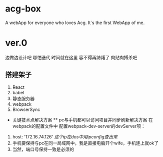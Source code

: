 # acg-box
A webApp for everyone who loves Acg. It`s the first WebApp of me. 

# ver.0
边做边设计吧 哪怕迭代 时间就在这里 容不得再踌躇了 肉贴肉搏杀吧
## 搭建架子
1. React
2. babel
3. 静态服务器
4. webpack
5. BrowserSync


* 关键技术点解决方案
** pc与手机都可以访问项目并同步刷新解决方案
在webpack的配置文件中 配置webpack-dev-server的devServer项：
1. host: '172.16.74.126'  *这个ip在dos中用ipconfig查出来*
2. 手机要保持与pc在同一局域网中，我是直接电脑开个wife，手机连上就ok了
3. 当然，端口号保持一致是必须的